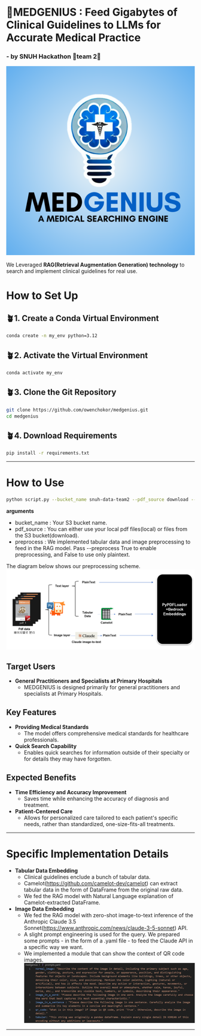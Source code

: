 # 🏥**MEDGENIUS** : Feed Gigabytes of Clinical Guidelines to LLMs for Accurate Medical Practice

### - by SNUH Hackathon 🚀team 2🚀

![MEDGENIUS Explanation](./logo/MEdGenius.png)

We Leveraged **RAG(Retrieval Augmentation Generation) technology** to search and implement clinical guidelines for real use.
# How to Set Up

## 🪴1. Create a Conda Virtual Environment

```bash
conda create -n my_env python=3.12
```

## 🪴2. Activate the Virtual Environment
```bash
conda activate my_env
```

## 🪴3. Clone the Git Repository
```bash
git clone https://github.com/owenchokor/medgenius.git
cd medgenius
```
## 🪴4. Download Requirements
```bash
pip install -r requirements.txt
```
-----
# How to Use
```bash
python script.py --bucket_name snuh-data-team2 --pdf_source download --preprocess True
```
**arguments**
- bucket_name : Your S3 bucket name.
- pdf_source : You can either use your local pdf files(local) or files from the S3 bucket(download).
- preprocess : We implemented tabular data and image preprocessing to feed in the RAG model. Pass --preprocess True to enable preprocessing, and False to use only plaintext.
  
The diagram below shows our preprocessing scheme.
![Preprocessing Scheme](./logo/preprocessing_scheme.png)

## Target Users
- **General Practitioners and Specialists at Primary Hospitals**
  - MEDGENIUS is designed primarily for general practitioners and specialists at Primary Hospitals.

## Key Features
- **Providing Medical Standards**
  - The model offers comprehensive medical standards for healthcare professionals.
- **Quick Search Capability**
  - Enables quick searches for information outside of their specialty or for details they may have forgotten.

## Expected Benefits
- **Time Efficiency and Accuracy Improvement**
  - Saves time while enhancing the accuracy of diagnosis and treatment.
- **Patient-Centered Care**
  - Allows for personalized care tailored to each patient's specific needs, rather than standardized, one-size-fits-all treatments.

-----
# Specific Implementation Details
- **Tabular Data Embedding**
  - Clinical guidelines enclude a bunch of tabular data.
  - Camelot(https://github.com/camelot-dev/camelot) can extract tabular data in the form of DataFrame from the original raw data.
  - We fed the RAG model with Natural Language explanation of Camelot-extracted DataFrame.
- **Image Data Embedding**
  - We fed the RAG model with zero-shot image-to-text inference of the Anthropic Claude 3.5 Sonnet(https://www.anthropic.com/news/claude-3-5-sonnet) API.
  - A slight prompt engineering is used for the query. We prepared some prompts - in the form of a .yaml file - to feed the Claude API in a specific way we want.
  - We implemented a module that can show the context of QR code images.
![Prompt Engineering](./logo/queries.png)

----


